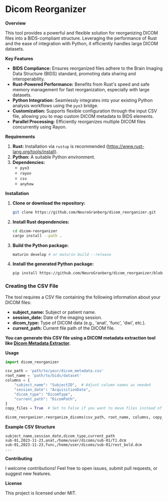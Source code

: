# Dicom Reorganizer

**Overview**

This tool provides a powerful and flexible solution for reorganizing DICOM files into a BIDS-compliant structure. Leveraging the performance of Rust and the ease of integration with Python, it efficiently handles large DICOM datasets.

**Key Features**

* **BIDS Compliance:** Ensures reorganized files adhere to the Brain Imaging Data Structure (BIDS) standard, promoting data sharing and interoperability.
* **Rust-Powered Performance:** Benefits from Rust's speed and safe memory management for fast reorganization, especially with large datasets.
* **Python Integration:** Seamlessly integrates into your existing Python analysis workflows using the `pyo3` bridge. 
* **Customization:** Supports flexible configuration through the input CSV file, allowing you to map custom DICOM metadata to BIDS elements.
* **Parallel Processing:** Efficiently reorganizes multiple DICOM files concurrently using Rayon.

**Requirements**

1. **Rust:** Installation via `rustup` is recommended (https://www.rust-lang.org/tools/install).
2. **Python:** A suitable Python environment.
3. **Dependencies:**
   * `pyo3`
   * `rayon`
   * `csv`
   * `anyhow` 

**Installation**

1. **Clone or download the repository:**
   ```bash
   git clone https://github.com/NeuroGranberg/dicom_reorganizer.git
   ```

2. **Install Rust dependencies:**
   ```bash
   cd dicom-reorganizer
   cargo install --path .
   ```

3. **Build the Python package:**
   ```bash
   maturin develop # or maturin build --release
   ```

4. **Install the generated Python package:**
   ```bash
   pip install https://github.com/NeuroGranberg/dicom_reorganizer/blob/main/target/wheels/dicom_reorganizer-0.1.0-cp310-cp310-manylinux_2_34_x86_64.whl  
   ```

### Creating the CSV File

The tool requires a CSV file containing the following information about your DICOM files:

* **subject_name:** Subject or patient name.
* **session_date:** Date of the imaging session.
* **dicom_type:** Type of DICOM data (e.g., 'anat', 'func', 'dwi', etc.).
* **current_path:** Current file path of the DICOM file.

**You can generate this CSV file using a DICOM metadata extraction tool like [Dicom Metadata Extractor](https://neurogranberg.github.io/Nima_Documentation/Dicom%20Extractor/Usage/).**

**Usage**

```python
import dicom_reorganizer

csv_path = 'path/to/your/dicom_metadata.csv'
root_name = 'path/to/bids/dataset' 
columns = {
    "subject_name": "SubjectID",  # Adjust column names as needed
    "session_date": "AcquisitionDate",
    "dicom_type": "DicomType",
    "current_path": "DicomPath",
}
copy_files = True  # Set to False if you want to move files instead of copying

dicom_reorganizer.reorganize_dicoms(csv_path, root_name, columns, copy_files)
```

**Example CSV Structure**

```csv
subject_name,session_date,dicom_type,current_path
sub-01,2023-11-23,anat,/home/user/dicoms/sub-01/T1.dcm
sub-01,2023-11-23,func,/home/user/dicoms/sub-01/rest_bold.dcm
...
```

**Contributing**

I welcome contributions! Feel free to open issues, submit pull requests, or suggest new features.

**License**

This project is licensed under MIT.
